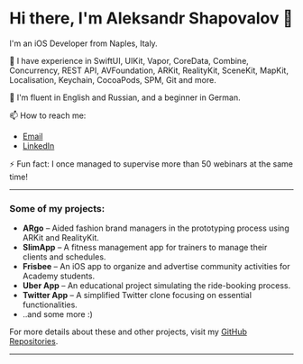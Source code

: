 # Hi there, I'm Aleksandr Shapovalov 👋

I'm an iOS Developer from Naples, Italy.

🔭 I have experience in SwiftUI, UIKit, Vapor, CoreData, Combine, Concurrency, REST API, AVFoundation, ARKit, RealityKit, SceneKit, MapKit, Localisation, Keychain, CocoaPods, SPM, Git and more.

🌱 I'm fluent in English and Russian, and a beginner in German.

📫 How to reach me: 
- [Email](mailto:giiks131@gmail.com)
- [LinkedIn](https://linkedin.com/in/giik)

⚡ Fun fact: I once managed to supervise more than 50 webinars at the same time!

---

### Some of my projects:
- **ARgo** – Aided fashion brand managers in the prototyping process using ARKit and RealityKit.
- **SlimApp** – A fitness management app for trainers to manage their clients and schedules.
- **Frisbee** – An iOS app to organize and advertise community activities for Academy students.
- **Uber App** – An educational project simulating the ride-booking process.
- **Twitter App** – A simplified Twitter clone focusing on essential functionalities.
- ..and some more :)

For more details about these and other projects, visit my [GitHub Repositories](https://github.com/giiks131?tab=repositories).

---
